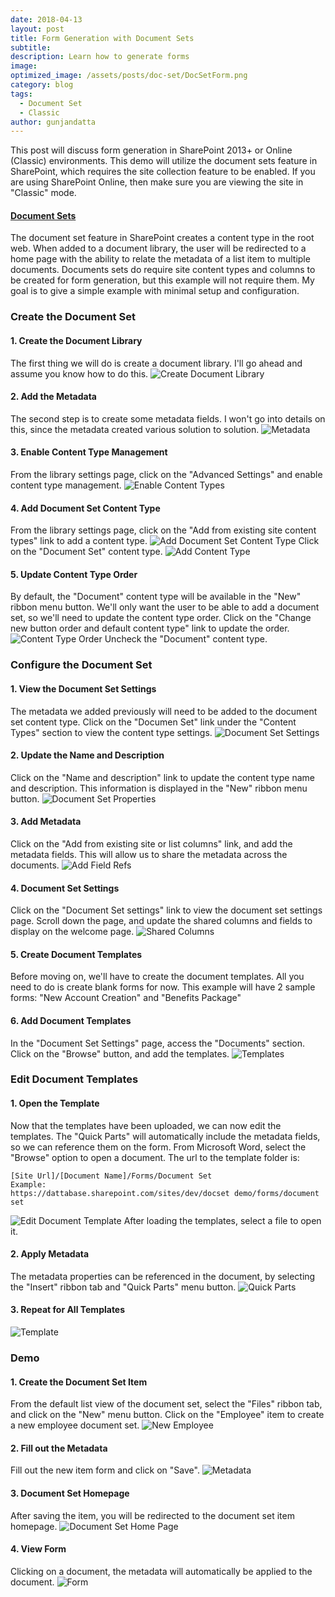 ```yaml
---
date: 2018-04-13
layout: post
title: Form Generation with Document Sets
subtitle:
description: Learn how to generate forms 
image:
optimized_image: /assets/posts/doc-set/DocSetForm.png
category: blog
tags:
  - Document Set
  - Classic
author: gunjandatta
---
```


This post will discuss form generation in SharePoint 2013+ or Online (Classic) environments. This demo will utilize the document sets feature in SharePoint, which requires the site collection feature to be enabled. If you are using SharePoint Online, then make sure you are viewing the site in "Classic" mode.

#### [Document Sets](https://docs.microsoft.com/en-us/sharepoint/governance/document-set-planning)

The document set feature in SharePoint creates a content type in the root web. When added to a document library, the user will be redirected to a home page with the ability to relate the metadata of a list item to multiple documents. Documents sets do require site content types and columns to be created for form generation, but this example will not require them. My goal is to give a simple example with minimal setup and configuration.

### Create the Document Set

#### 1\. Create the Document Library

The first thing we will do is create a document library. I'll go ahead and assume you know how to do this. ![Create Document Library](/assets/posts/doc-set/CreateDocLib.png)

#### 2\. Add the Metadata

The second step is to create some metadata fields. I won't go into details on this, since the metadata created various solution to solution. ![Metadata](/assets/posts/doc-set/Metadata.png)

#### 3\. Enable Content Type Management

From the library settings page, click on the "Advanced Settings" and enable content type management. ![Enable Content Types](/assets/posts/doc-set/EnableContentTypes.png)

#### 4\. Add Document Set Content Type

From the library settings page, click on the "Add from existing site content types" link to add a content type. ![Add Document Set Content Type](/assets/posts/doc-set/AddDocSetCT.png) Click on the "Document Set" content type. ![Add Content Type](/assets/posts/doc-set/AddContentType.png)

#### 5\. Update Content Type Order

By default, the "Document" content type will be available in the "New" ribbon menu button. We'll only want the user to be able to add a document set, so we'll need to update the content type order. Click on the "Change new button order and default content type" link to update the order. ![Content Type Order](/assets/posts/doc-set/CTOrder.png) Uncheck the "Document" content type.

### Configure the Document Set

#### 1\. View the Document Set Settings

The metadata we added previously will need to be added to the document set content type. Click on the "Documen Set" link under the "Content Types" section to view the content type settings. ![Document Set Settings](/assets/posts/doc-set/DocSetSettings.png)

#### 2\. Update the Name and Description

Click on the "Name and description" link to update the content type name and description. This information is displayed in the "New" ribbon menu button. ![Document Set Properties](/assets/posts/doc-set/DocSetNameDesc.png)

#### 3\. Add Metadata

Click on the "Add from existing site or list columns" link, and add the metadata fields. This will allow us to share the metadata across the documents. ![Add Field Refs](/assets/posts/doc-set/AddFieldRefs.png)

#### 4\. Document Set Settings

Click on the "Document Set settings" link to view the document set settings page. Scroll down the page, and update the shared columns and fields to display on the welcome page. ![Shared Columns](/assets/posts/doc-set/DocSetSharedColumns.png)

#### 5\. Create Document Templates

Before moving on, we'll have to create the document templates. All you need to do is create blank forms for now. This example will have 2 sample forms: "New Account Creation" and "Benefits Package"

#### 6\. Add Document Templates

In the "Document Set Settings" page, access the "Documents" section. Click on the "Browse" button, and add the templates. ![Templates](/assets/posts/doc-set/DocTemplates.png)

### Edit Document Templates

#### 1\. Open the Template

Now that the templates have been uploaded, we can now edit the templates. The "Quick Parts" will automatically include the metadata fields, so we can reference them on the form. From Microsoft Word, select the "Browse" option to open a document. The url to the template folder is:

```
[Site Url]/[Document Name]/Forms/Document Set
Example:
https://dattabase.sharepoint.com/sites/dev/docset demo/forms/document set

```

![Edit Document Template](/assets/posts/doc-set/EditDocTemplate.png) After loading the templates, select a file to open it.

#### 2\. Apply Metadata

The metadata properties can be referenced in the document, by selecting the "Insert" ribbon tab and "Quick Parts" menu button. ![Quick Parts](/assets/posts/doc-set/QuickPartsMetadata.png)

#### 3\. Repeat for All Templates

![Template](/assets/posts/doc-set/DocTemplate.png)

### Demo

#### 1\. Create the Document Set Item

From the default list view of the document set, select the "Files" ribbon tab, and click on the "New" menu button. Click on the "Employee" item to create a new employee document set. ![New Employee](/assets/posts/doc-set/NewEmployeeItem.png)

#### 2\. Fill out the Metadata

Fill out the new item form and click on "Save". ![Metadata](/assets/posts/doc-set/DocSetMetadata.png)

#### 3\. Document Set Homepage

After saving the item, you will be redirected to the document set item homepage. ![Document Set Home Page](/assets/posts/doc-set/DocSetHomePage.png)

#### 4\. View Form

Clicking on a document, the metadata will automatically be applied to the document. ![Form](/assets/posts/doc-set/DocSetForm.png)
